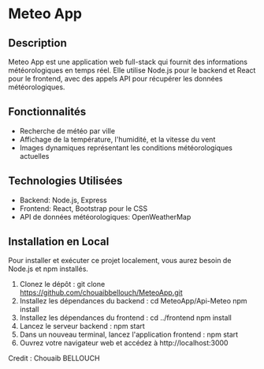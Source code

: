 # Meteo App

## Description

Meteo App est une application web full-stack qui fournit des informations météorologiques en temps réel. Elle utilise Node.js pour le backend et React pour le frontend, avec des appels API pour récupérer les données météorologiques.

## Fonctionnalités

- Recherche de météo par ville
- Affichage de la température, l'humidité, et la vitesse du vent
- Images dynamiques représentant les conditions météorologiques actuelles

## Technologies Utilisées

- Backend: Node.js, Express
- Frontend: React, Bootstrap pour le CSS
- API de données météorologiques: OpenWeatherMap

## Installation en Local

Pour installer et exécuter ce projet localement, vous aurez besoin de Node.js et npm installés.

1. Clonez le dépôt :
git clone https://github.com/chouaibbellouch/MeteoApp.git
2. Installez les dépendances du backend :
cd MeteoApp/Api-Meteo
npm install
3. Installez les dépendances du frontend :
cd ../frontend
npm install
4. Lancez le serveur backend :
npm start
5. Dans un nouveau terminal, lancez l'application frontend :
npm start
6. Ouvrez votre navigateur web et accédez à http://localhost:3000


Credit : Chouaib BELLOUCH
